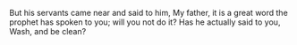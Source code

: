 But his servants came near and said to him, My father, it is a great word the prophet has spoken to you; will you not do it? Has he actually said to you, Wash, and be clean?
